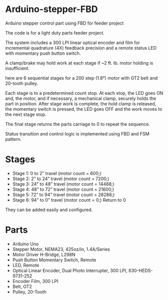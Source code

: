 # Arduino-stepper-FBD
Arduino stepper control part using FBD for feeder project

The code is for a light duty parts feeder project.

The system includes a 300 LPI linear optical encoder and film for incremental quadrature (4X) feedback precision and a remote status LED with momentary push button switch. 

A clamp/brake may hold work at each stage if ~2 ft. lb. motor holding is insufficient. 

here are 6 sequential stages for a 200 step (1.8°) motor with GT2 belt and 20-tooth pulley.

Each stage is to a predetermined count stop. At each stop, the LED goes ON and, the motor, and if necessary, a mechanical clamp, securely holds the part in position. After stage work is complete, the hold clamp is released, the momentary switch is pressed, the LED goes OFF and the work moves to the next stage stop. 

The final stage returns the parts carriage to 0 to repeat the sequence.

Status transition and control logic is implemented using FBD and FSM pattern. 

# Stages
- Stage 1: 0 to 2” travel (motor count = 600;)
- Stage 2: 2” to 24” travel (motor count = 7200;)
- Stage 3: 24” to 48” travel (motor count = 14488;)
- Stage 4: 48” to 72” travel (motor count = 21600;)
- Stage 5: 72” to 94” travel (motor count = 28288;)
- Stage 6: 94” to 0” travel (motor count = 0;) Return to 0

They can be added easily and configured. 

# Parts
- Arduino Uno
- Stepper Motor, NEMA23, 425oz/in, 1.4A/Series
- Motor Driver H-Bridge, L298N
- Push Button Momentary Switch, Remote
- LED, Remote
- Optical Linear Encoder, Dual Photo Interrupter, 300 LPI, 630-HEDS-9731-252
- Encoder Film, 300 LPI
- Belt, GT2
- Pulley, 20-Tooth

